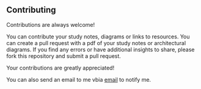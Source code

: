 ## Contributing

Contributions are always welcome!

You can contribute your study notes, diagrams or links to resources. You can create a pull request with a pdf of your study notes or architectural diagrams.
If you find any errors or have additional insights to share, please fork this repository and submit a pull request. 

Your contributions are greatly appreciated!


You can also send an email to me vbia [email](mailto:sam@samuelbarden.com) to notify me.
